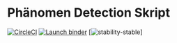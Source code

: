 # Phänomen Detection Skript
[![CircleCI](https://circleci.com/gh/achenbachsven/learningSkript.svg?style=svg&circle-token=d93592aa7fbaab49a61bcd46306a44c607dae65c)](https://circleci.com/gh/achenbachsven/learningSkript/)
[![Launch binder](https://mybinder.org/badge_logo.svg)](https://mybinder.org/v2/gh/achenbachsven/learningSkript.git/4f70db1?urlpath=lab)
[![stability-stable](https://img.shields.io/badge/stability-stable-green.svg)]

